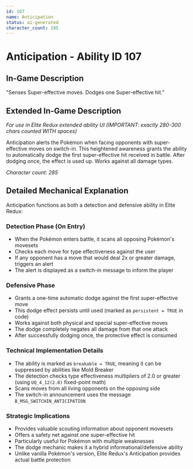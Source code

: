 ```yaml
---
id: 107
name: Anticipation
status: ai-generated
character_count: 285
---
```


# Anticipation - Ability ID 107

## In-Game Description
"Senses Super-effective moves. Dodges one Super-effective hit."

## Extended In-Game Description
*For use in Elite Redux extended ability UI (IMPORTANT: exactly 280-300 chars counted WITH spaces)*

Anticipation alerts the Pokémon when facing opponents with super-effective moves on switch-in. This heightened awareness grants the ability to automatically dodge the first super-effective hit received in battle. After dodging once, the effect is used up. Works against all damage types.

*Character count: 285*

## Detailed Mechanical Explanation

Anticipation functions as both a detection and defensive ability in Elite Redux:

### Detection Phase (On Entry)
- When the Pokémon enters battle, it scans all opposing Pokémon's movesets
- Checks each move for type effectiveness against the user
- If any opponent has a move that would deal 2x or greater damage, triggers an alert
- The alert is displayed as a switch-in message to inform the player

### Defensive Phase
- Grants a one-time automatic dodge against the first super-effective move
- This dodge effect persists until used (marked as `persistent = TRUE` in code)
- Works against both physical and special super-effective moves
- The dodge completely negates all damage from that one attack
- After successfully dodging once, the protective effect is consumed

### Technical Implementation Details
- The ability is marked as `breakable = TRUE`, meaning it can be suppressed by abilities like Mold Breaker
- The detection checks type effectiveness multipliers of 2.0 or greater (using `UQ_4_12(2.0)` fixed-point math)
- Scans moves from all living opponents on the opposing side
- The switch-in announcement uses the message `B_MSG_SWITCHIN_ANTICIPATION`

### Strategic Implications
- Provides valuable scouting information about opponent movesets
- Offers a safety net against one super-effective hit
- Particularly useful for Pokémon with multiple weaknesses
- The dodge mechanic makes it a hybrid informational/defensive ability
- Unlike vanilla Pokémon's version, Elite Redux's Anticipation provides actual battle protection